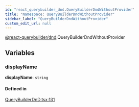 ```yaml
---
id: "react_querybuilder_dnd.QueryBuilderDndWithoutProvider"
title: "Namespace: QueryBuilderDndWithoutProvider"
sidebar_label: "QueryBuilderDndWithoutProvider"
custom_edit_url: null
---
```


[@react-querybuilder/dnd](../modules/react_querybuilder_dnd.md).QueryBuilderDndWithoutProvider

## Variables

### displayName

 **displayName**: `string`

#### Defined in

[QueryBuilderDnD.tsx:131](https://github.com/react-querybuilder/react-querybuilder/blob/55590db8/packages/dnd/src/QueryBuilderDnD.tsx#L131)
